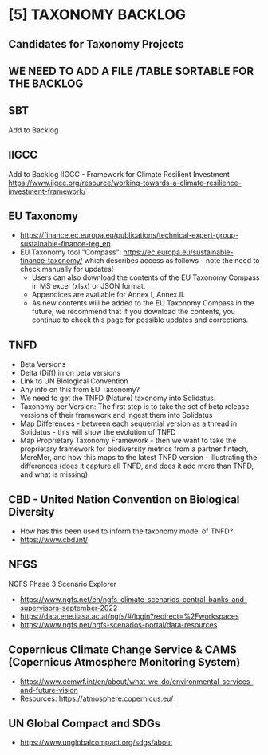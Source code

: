 # [5] TAXONOMY BACKLOG
Candidates for Taxonomy Projects
---------------------
WE NEED TO ADD A FILE /TABLE SORTABLE FOR THE BACKLOG
---------------------

## SBT
Add to Backlog

## IIGCC
Add to Backlog
IIGCC - Framework for Climate Resilient Investment 
https://www.iigcc.org/resource/working-towards-a-climate-resilience-investment-framework/

## EU Taxonomy
- https://finance.ec.europa.eu/publications/technical-expert-group-sustainable-finance-teg_en
- EU Taxonomy tool "Compass": https://ec.europa.eu/sustainable-finance-taxonomy/ which describes access as follows - note the need to check manually for updates!
   - Users can also download the contents of the EU Taxonomy Compass in MS excel (xlsx) or JSON format.
   - Appendices are available for Annex I, Annex II.
   - As new contents will be added to the EU Taxonomy Compass in the future, we recommend that if you download the contents, you continue to check this page for possible updates and corrections.


## TNFD
- Beta Versions
- Delta (Diff) in on beta versions
- Link to UN Biological Convention
- Any info on this from EU Taxonomy?
- We need to get the TNFD (Nature) taxonomy into Solidatus.
- Taxonomy per Version: The first step is to take the set of beta release versions of their framework and ingest them into Solidatus
- Map Differences - between each sequential version as a thread in Solidatus - this will show the evolution of TNFD
- Map Proprietary Taxonomy Framework - then we want to take the proprietary framework for biodiversity metrics from a partner fintech, MereMer, and how this maps to the latest TNFD version - illustrating the differences (does it capture all TNFD, and does it add more than TNFD, and what is missing)

## CBD - United Nation Convention on Biological Diversity
- How has this been used to inform the taxonomy model of TNFD?
- https://www.cbd.int/

## NFGS

NGFS Phase 3 Scenario Explorer
- https://www.ngfs.net/en/ngfs-climate-scenarios-central-banks-and-supervisors-september-2022
- https://data.ene.iiasa.ac.at/ngfs/#/login?redirect=%2Fworkspaces
- https://www.ngfs.net/ngfs-scenarios-portal/data-resources

## Copernicus Climate Change Service & CAMS (Copernicus Atmosphere Monitoring System)

- https://www.ecmwf.int/en/about/what-we-do/environmental-services-and-future-vision
- Resources: https://atmosphere.copernicus.eu/

## UN Global Compact and SDGs
- https://www.unglobalcompact.org/sdgs/about
